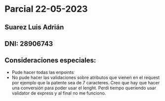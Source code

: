 # Parcial 22-05-2023
## Suarez Luis Adrián
## DNI: 28906743
## Consideraciones especiales:
* Pude hacer todas las enpoints
* No pude hacer las validaciones sobre atributos que vienen en el request por ejemplo que la patente sea de 7 caracteres. Creo que hay que hacer una conversión para poder usar el lenght. Perdi tiempo queriendo usar validator de express y al final no me funciono.  


